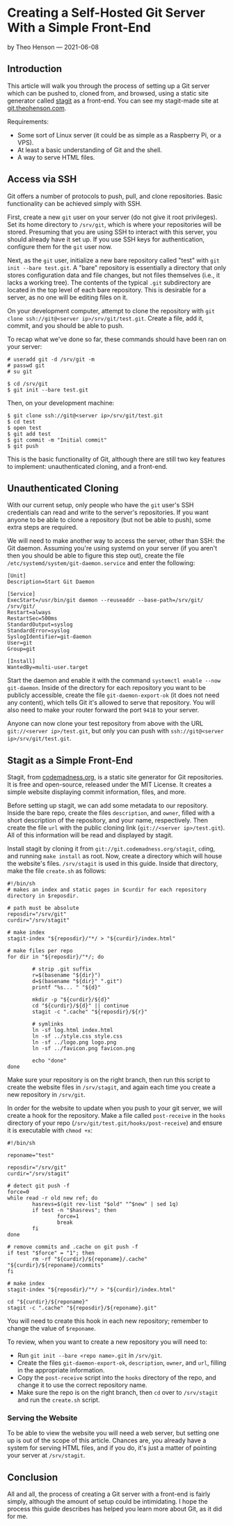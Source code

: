# Creating a Self-Hosted Git Server With a Simple Front-End 

by Theo Henson — 2021-06-08

## Introduction

This article will walk you through the process of setting up a Git server which can be pushed to, cloned from, and browsed, using a static site generator called [stagit](https://codemadness.org/stagit.html) as a front-end.
You can see my stagit-made site at [git.theohenson.com](https://git.theohenson.com).

Requirements:

* Some sort of Linux server (it could be as simple as a Raspberry Pi, or a VPS).
* At least a basic understanding of Git and the shell.
* A way to serve HTML files.

## Access via SSH

Git offers a number of protocols to push, pull, and clone repositories. Basic functionality can be achieved simply with SSH.

First, create a new `git` user on your server (do not give it root privileges).
Set its home directory to `/srv/git`, which is where your repositories will be stored.
Presuming that you are using SSH to interact with this server, you should already have it set up.
If you use SSH keys for authentication, configure them for the `git` user now.

Next, as the `git` user, initialize a new bare repository called "test" with `git init --bare test.git`.
A "bare" repository is essentially a directory that only stores configuration data and file changes, but not files themselves (i.e., it lacks a working tree).
The contents of the typical `.git` subdirectory are located in the top level of each bare repository.
This is desirable for a server, as no one will be editing files on it.

On your development computer, attempt to clone the repository with `git clone ssh://git@<server ip>/srv/git/test.git`.
Create a file, add it, commit, and you should be able to push.

To recap what we've done so far, these commands should have been ran on your server:

```
# useradd git -d /srv/git -m
# passwd git
# su git

$ cd /srv/git
$ git init --bare test.git
```

Then, on your development machine:

```
$ git clone ssh://git@<server ip>/srv/git/test.git
$ cd test
$ open test
$ git add test
$ git commit -m "Initial commit"
$ git push
```

This is the basic functionality of Git, although there are still two key features to implement: unauthenticated cloning, and a front-end.

## Unauthenticated Cloning

With our current setup, only people who have the `git` user's SSH credentials can read and write to the server's repositories.
If you want anyone to be able to clone a repository (but not be able to push), some extra steps are required.

We will need to make another way to access the server, other than SSH: the Git daemon.
Assuming you're using systemd on your server (if you aren't then you should be able to figure this step out), create the file `/etc/systemd/system/git-daemon.service` and enter the following:

```
[Unit]
Description=Start Git Daemon

[Service]
ExecStart=/usr/bin/git daemon --reuseaddr --base-path=/srv/git/ /srv/git/
Restart=always
RestartSec=500ms
StandardOutput=syslog
StandardError=syslog
SyslogIdentifier=git-daemon
User=git
Group=git

[Install]
WantedBy=multi-user.target
```

Start the daemon and enable it with the command `systemctl enable --now git-daemon`.
Inside of the directory for each repository you want to be publicly accessible, create the file `git-daemon-export-ok` (it does not need any content), which tells Git it's allowed to serve that repository.
You will also need to make your router forward the port `9418` to your server.

Anyone can now clone your test repository from above with the URL `git://<server ip>/test.git`, but only you can push with `ssh://git@<server ip>/srv/git/test.git`.

## Stagit as a Simple Front-End

Stagit, from [codemadness.org](https://codemadness.org/stagit.html), is a static site generator for Git repositories. It is free and open-source, released under the MIT License.
It creates a simple website displaying commit information, files, and more.

Before setting up stagit, we can add some metadata to our repository. Inside the bare repo, create the files `description`, and `owner`, filled with a short description of the repository, and your name, respectively.
Then create the file `url` with the public cloning link (`git://<server ip>/test.git`). All of this information will be read and displayed by stagit.

Install stagit by cloning it from `git://git.codemadness.org/stagit`, `cd`ing, and running `make install` as root.
Now, create a directory which will house the website's files. `/srv/stagit` is used in this guide.
Inside that directory, make the file `create.sh` as follows:

```
#!/bin/sh
# makes an index and static pages in $curdir for each repository directory in $reposdir.

# path must be absolute
reposdir="/srv/git"
curdir="/srv/stagit"

# make index
stagit-index "${reposdir}/"*/ > "${curdir}/index.html"

# make files per repo
for dir in "${reposdir}/"*/; do

        # strip .git suffix
        r=$(basename "${dir}")
        d=$(basename "${dir}" ".git")
        printf "%s... " "${d}"

        mkdir -p "${curdir}/${d}"
        cd "${curdir}/${d}" || continue
        stagit -c ".cache" "${reposdir}/${r}"

        # symlinks
        ln -sf log.html index.html
        ln -sf ../style.css style.css
        ln -sf ../logo.png logo.png
        ln -sf ../favicon.png favicon.png

        echo "done"
done
```

Make sure your repository is on the right branch, then run this script to create the website files in `/srv/stagit`, and again each time you create a new repository in `/srv/git`.

In order for the website to update when you push to your git server, we will create a hook for the repository.
Make a file called `post-receive` in the `hooks` directory of your repo (`/srv/git/test.git/hooks/post-receive`) and ensure it is executable with `chmod +x`:

```
#!/bin/sh

reponame="test"

reposdir="/srv/git"
curdir="/srv/stagit"

# detect git push -f
force=0
while read -r old new ref; do
        hasrevs=$(git rev-list "$old" "^$new" | sed 1q)
        if test -n "$hasrevs"; then
                force=1
                break
        fi
done

# remove commits and .cache on git push -f
if test "$force" = "1"; then
        rm -rf "${curdir}/${reponame}/.cache" "${curdir}/${reponame}/commits"
fi

# make index
stagit-index "${reposdir}/"*/ > "${curdir}/index.html"

cd "${curdir}/${reponame}"
stagit -c ".cache" "${reposdir}/${reponame}.git"
```

You will need to create this hook in each new repository; remember to change the value of `$reponame`.

To review, when you want to create a new repository you will need to:

* Run `git init --bare <repo name>.git` in `/srv/git`.
* Create the files `git-daemon-export-ok`, `description`, `owner`, and `url`, filling in the appropriate information.
* Copy the `post-receive` script into the `hooks` directory of the repo, and change it to use the correct repository name.
* Make sure the repo is on the right branch, then `cd` over to `/srv/stagit` and run the `create.sh` script.

### Serving the Website

To be able to view the website you will need a web server, but setting one up is out of the scope of this article.
Chances are, you already have a system for serving HTML files, and if you do, it's just a matter of pointing your server at `/srv/stagit`.

## Conclusion

All and all, the process of creating a Git server with a front-end is fairly simply, although the amount of setup could be intimidating.
I hope the process this guide describes has helped you learn more about Git, as it did for me.
